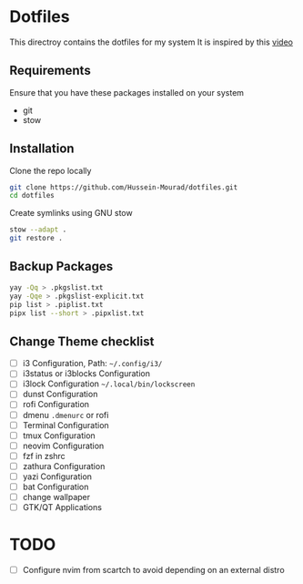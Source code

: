 # Dotfiles

This directroy contains the dotfiles for my system
It is inspired by this [video](https://www.youtube.com/watch?v=y6XCebnB9gs)

## Requirements

Ensure that you have these packages installed on your system

- git
- stow

## Installation

Clone the repo locally

```bash
git clone https://github.com/Hussein-Mourad/dotfiles.git
cd dotfiles
```

Create symlinks using GNU stow

```bash
stow --adapt .
git restore .
```

## Backup Packages

```bash
yay -Qq > .pkgslist.txt
yay -Qqe > .pkgslist-explicit.txt
pip list > .piplist.txt
pipx list --short > .pipxlist.txt
```

## Change Theme checklist

- [ ] i3 Configuration, Path: `~/.config/i3/`
- [ ] i3status or i3blocks Configuration
- [ ] i3lock Configuration `~/.local/bin/lockscreen`
- [ ] dunst Configuration
- [ ] rofi Configuration
- [ ] dmenu `.dmenurc` or rofi
- [ ] Terminal Configuration
- [ ] tmux Configuration
- [ ] neovim Configuration
- [ ] fzf in zshrc
- [ ] zathura Configuration
- [ ] yazi Configuration
- [ ] bat Configuration
- [ ] change wallpaper
- [ ] GTK/QT Applications

# TODO

- [ ] Configure nvim from scartch to avoid depending on an external distro
